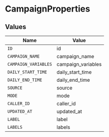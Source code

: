 # CampaignProperties


## Values

| Name                 | Value                |
| -------------------- | -------------------- |
| `ID`                 | id                   |
| `CAMPAIGN_NAME`      | campaign_name        |
| `CAMPAIGN_VARIABLES` | campaign_variables   |
| `DAILY_START_TIME`   | daily_start_time     |
| `DAILY_END_TIME`     | daily_end_time       |
| `SOURCE`             | source               |
| `MODE`               | mode                 |
| `CALLER_ID`          | caller_id            |
| `UPDATED_AT`         | updated_at           |
| `LABEL`              | label                |
| `LABELS`             | labels               |